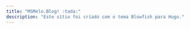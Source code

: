 ```yaml
---
title: "MSMelo.Blog! :tada:"
description: "Este sítio foi criado com o tema Blowfish para Hugo."
---
```


<!-- Puxe uma cadeira, pegue um copo e veja o que ando escrevendo 🖋️ [aqui]({{< ref "posts" >}}).

Dê um saque em minhas publicações e livros 📖 [aqui]({{< ref "livros" >}}).

Surfe na web e visite outros sítios como este 🏄🏿‍♀️ [aqui]({{< ref "blogroll" >}}). -->

